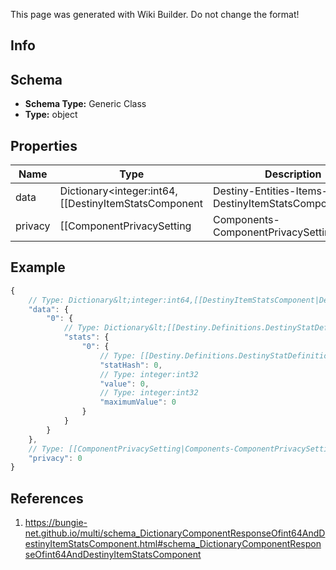 <span class="wiki-builder">This page was generated with Wiki Builder. Do not change the format!</span>

## Info

## Schema
* **Schema Type:** Generic Class
* **Type:** object

## Properties
Name | Type | Description
---- | ---- | -----------
data | Dictionary&lt;integer:int64,[[DestinyItemStatsComponent|Destiny-Entities-Items-DestinyItemStatsComponent]]&gt; | 
privacy | [[ComponentPrivacySetting|Components-ComponentPrivacySetting]]:Enum | 

## Example
```javascript
{
    // Type: Dictionary&lt;integer:int64,[[DestinyItemStatsComponent|Destiny-Entities-Items-DestinyItemStatsComponent]]&gt;
    "data": {
        "0": {
            // Type: Dictionary&lt;[[Destiny.Definitions.DestinyStatDefinition|Destiny-Definitions-DestinyStatDefinition]]:integer:uint32,[[DestinyStat|Destiny-DestinyStat]]&gt;
            "stats": {
                "0": {
                    // Type: [[Destiny.Definitions.DestinyStatDefinition|Destiny-Definitions-DestinyStatDefinition]]:integer:uint32
                    "statHash": 0,
                    // Type: integer:int32
                    "value": 0,
                    // Type: integer:int32
                    "maximumValue": 0
                }
            }
        }
    },
    // Type: [[ComponentPrivacySetting|Components-ComponentPrivacySetting]]:Enum
    "privacy": 0
}

```

## References
1. https://bungie-net.github.io/multi/schema_DictionaryComponentResponseOfint64AndDestinyItemStatsComponent.html#schema_DictionaryComponentResponseOfint64AndDestinyItemStatsComponent
